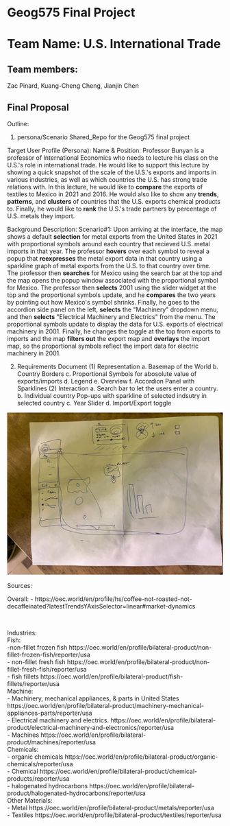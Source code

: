# Geog575 Final Project
# Team Name: U.S. International Trade
## Team members: 
Zac Pinard,
Kuang-Cheng Cheng,
Jianjin Chen
## Final Proposal
Outline:
1. persona/Scenario
 Shared_Repo for the Geog575 final project

Target User Profile (Persona):
Name & Position: Professor Bunyan is a professor of International Economics who needs to lecture his class on the U.S.'s role in international trade.  He would like to support this lecture by showing a quick snapshot of the scale of the U.S.'s exports and imports in various industries, as well as which countries the U.S. has strong trade relations with.  In this lecture, he would like to **compare** the exports of textiles to Mexico in 2021 and 2016.  He would also like to show any **trends**, **patterns**, and **clusters** of countries that the U.S. exports chemical products to.  Finally, he would like to **rank** the U.S.'s trade partners by percentage of U.S. metals they import.

Background Description: 
Scenario#1:
Upon arriving at the interface, the map shows a default **selection** for metal exports from the United States in 2021 with proportional symbols around each country that recieved U.S. metal imports in that year.  The professor **hovers** over each symbol to reveal a popup that **reexpresses** the metal export data in that country using a sparkline graph of metal exports from the U.S. to that country over time.  The professor then **searches** for Mexico using the search bar at the top and the map opens the popup window associated with the proportional symbol for Mexico. The professor then **selects** 2001 using the slider widget at the top and the proportional symbols update, and he **compares** the two years by pointing out how Mexico's symbol shrinks.  Finally, he goes to the accordion side panel on the left, **selects** the "Machinery" dropdown menu, and then **selects** "Electrical Machinery and Electrics" from the menu.  The proportional symbols update to display the data for U.S. exports of electrical machinery in 2001.  Finally, he changes the toggle at the top from exports to imports and the map **filters out** the export map and **overlays** the import map, so the proportional symbols reflect the import data for electric machinery in 2001.

2. Requirements Document
(1) Representation
a. Basemap of the World
b. Country Borders
c. Proportional Symbols for abosolute value of exports/imports
d. Legend
e. Overview
f. Accordion Panel with Sparklines
(2) Interaction
a. Search bar to let the users enter a country.
b. Individual country Pop-ups with sparkline of selected indsutry in selected country
c. Year Slider
d. Import/Export toggle



![draft](img/draft_img.jpg)


<p> Sources: </p>
<p> Overall:
 - https://oec.world/en/profile/hs/coffee-not-roasted-not-decaffeinated?latestTrendsYAxisSelector=linear#market-dynamics </p><br>
<p>
 Industries:<br>
 Fish: <br>
  -non-fillet frozen fish https://oec.world/en/profile/bilateral-product/non-fillet-frozen-fish/reporter/usa <br>
  - non-fillet fresh fish https://oec.world/en/profile/bilateral-product/non-fillet-fresh-fish/reporter/usa <br>
  - fish fillets https://oec.world/en/profile/bilateral-product/fish-fillets/reporter/usa <br>
 Machine: <br>
  - Machinery, mechanical appliances, & parts in United States https://oec.world/en/profile/bilateral-product/machinery-mechanical-appliances-parts/reporter/usa <br>
  - Electrical machinery and electrics. https://oec.world/en/profile/bilateral-product/electrical-machinery-and-electronics/reporter/usa <br>
  - Machines https://oec.world/en/profile/bilateral-product/machines/reporter/usa <br>
 Chemicals: <br>
  - organic chemicals https://oec.world/en/profile/bilateral-product/organic-chemicals/reporter/usa <br>
  - Chemical https://oec.world/en/profile/bilateral-product/chemical-products/reporter/usa <br>
  - halogenated hydrocarbons https://oec.world/en/profile/bilateral-product/halogenated-hydrocarbons/reporter/usa <br>
 Other Materials: <br>
  - Metal https://oec.world/en/profile/bilateral-product/metals/reporter/usa <br>
  - Textiles https://oec.world/en/profile/bilateral-product/textiles/reporter/usa <br>
</p>
